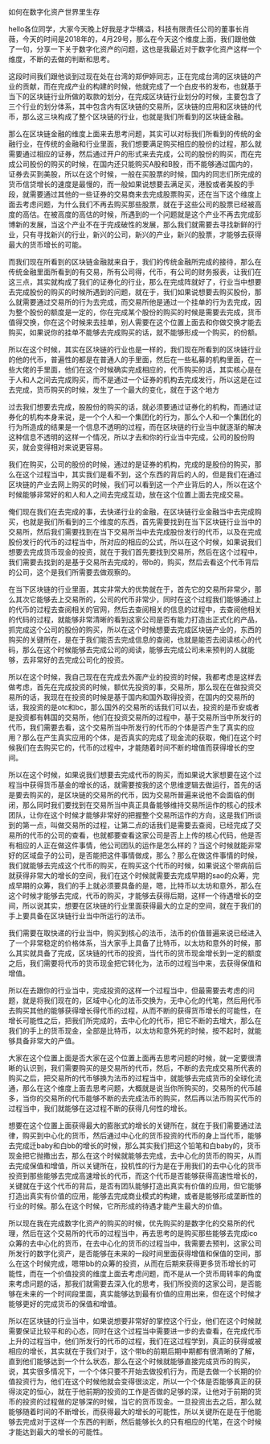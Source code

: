 如何在数字化资产世界里生存

hello各位同学，大家今天晚上好我是才华横溢，科技有限责任公司的董事长肖薇，今天的时间是2018年的，4月29号，那么在今天这个维度上面，我们跟他做了一句，分享一下关于数字化资产的问题，这也是我最近对于数字化资产这样一个维度，不断的去做的判断和思考。

这段时间我们跟他谈到过现在处在台湾的郑伊婷同志，正在完成台湾的区块链的产业的贡献，而在完成产业的构建的时候，他就完成了一个白皮书的发布，也就基于当下的区块链行业所做的取款的划分，在完成区块链行业划分的时候，主要包含了三个行业的划分体系，其中包含内有区块链的交易所，区块链的应用和区块链的代币，那么这三块构成了整个区块链的行业，也就是我们所看到的区块链金融。

那么在区块链金融的维度上面来去思考问题，其实可以对标我们所看到的传统的金融行业，在传统的金融和行业里面，我们想要满足购买相应的股份的过程，那么就需要通过相应的证券，然后通过开户的形式来去完成，公司的股份的购买，而在完成公司股份的购买的时候，在国内还只能购买A股和B股，而不能够通过国内的，证券去买到美股，所以在这个时候，一般在买股票的时候，国内的同志们所完成的货币信贷增长的速度是最慢的，而一般如果说想要去满足买，港股或者美股的手段，就需要通过其他的一些证券的交易商来去完成股票购买，还在当下这个维度上面去考虑问题，为什么我们不再去购买那些股票，就在于这些公司的股票已经被高度的高估。在被高度的高估的时候，所遇到的一个问题就是这个产业不再去完成彭博新的发展，当这个产业不在于完成破性的发展，那么我们就需要去寻找新鲜的行业，只有寻找新兴的行业，新兴的公司，新兴的产业，新兴的股票，才能够去获得最大的货币增长的可能。

而我们现在所看到的区块链金融就来自于，我们的传统金融所完成的接待，那么在传统金融里面所看到的有交易，所有公司得，代币，有公司的财务报表，让我们在这三点，其实就构成了我们的证券化的行业，那么在完成阵就好了，行业当中想要去完成股份的购买的时候所遇到的问题，就在于，我们如果说想要去购买股份，那么就需要通过交易所的行为去完成，而交易所他是通过一个挂单的行为去完成，因为整个股份的额度是一定的，你在完成某个股份的购买的时候是需要去完成，货币值得交换，你在这个时候来去挂单，别人需要在这个位置上面去和你做交换才能去购买，如果说你的挂单不能够去完成购买的话，就不能够形成一个购买，的份额。

所以在这个时候，其实在区块链的行业也是一样的，我们现在所看到的区块链行业的他的代币，普遍性的都是在普通人的手里面，然后在一些私募的机构里面，在一些大佬的手里面，他们在这个时候确实完成相应的，代币购买的话，其实核心是在于人和人之间去完成购买，而不是通过一个证券的机构去完成发行，所以这是在过去完成，货币购买的时候，发生了一个最大的变化，就在于这个地方

过去我们想要去完成，股股份的购买的话，就必须要通过证券化的机构，而通过证券化的机构本身来说，是一个个人和一个集团化的行为，那么个人和一个集团化的行为所造成的结果是一个信息不透明的过程，而在区块链的行业当中就逐渐的解决这种信息不透明的这样一个情况，所以才去和你的行业当中完成，公司的股份购买，就会变得相对来说更容易。

我们在购买，公司的股份的时候，通过的是证券的机构，完成的是股份的购买，那么在这个过程当中，其实我们是看不到，这个东西的背后的人的，但是我们在通过区块链的产业去网上购买的时候，我们可以看到这一个产业背后的人，所以在这个时候能够非常好的和人和人之间去完成互动，放在这个位置上面去完成交易。

俺们现在我们在去完成的事，去快递行业的金融，在区块链行业金融当中去完成购买，也就是我们所看到的三个维度的东西，首先需要找到在当下区块链行业当中的交易所，然后我们需要找到在当下交易所当中去完成股份发行的代币，以及在完成股份发行的代币的过程当中，所对应的相应的公式，所以在这个时候，如果说我们想要去完成货币现金的投资，就在于我们首先要找到交易所，然后在这个过程中，我们需要去找到的是基于交易所去完成的，带b的，购买，然后去看这个代币背后的公司，这个是我们所需要去做观察的。

在当下区块链的行业里面，其实非常大的优势就在于，首先它的交易所非常少，那么其次它能够去上交易所的，公司的代币非常少，同时在这个过程我们能够通过上的代币的过程去查阅相关的官网，然后去查阅相关的信息的过程中，去查阅他相关的代码的过程，就能够非常清晰的看到这家公司是否有能力打造出正式化的产品，抓完成这个公司的股份的购买，所以在这个时候想要去完成区块链产业的，东西的购买的关键所在，是在于我们能否去完成信息的查阅，也就是能否去阅读核心的代码，那么在这个时候能够去完成公司的阅读，能够去完成公司未来预判的人就能够，去非常好的去完成公司化的投资。

所以在这个时候，我自己现在在完成去外面产业的投资的时候，我都考虑是这样去做考虑，首先在完成投资的时候，额优先投资的事，交易所，那么现在在做投资交易所的话，我现在在投资的时候是基于国内和国外取得投资，在国内的交易所的话，我投资的是otc和bc，那么国外的交易所的话我们可以去，投资的是币安或者是投资都有韩国的交易所，他们在投资交易所的过程中，基于交易所当中所发行的代币，我们需要去看，这个交易所当中所发行的代币的个体是否产生了真实的应用？那么在产生真实应用的个体，是否真实的完成了现金流的获取，俺们在这个时候我们在去购买它的，代币的过程中，才能随着时间不断的增值而获得增长的空间。

所以在这个时候，如果说我们想要去完成代币的购买，而如果说大家想要在这个过程当中获得货币基金的增长的话，就需要按我的这个思维逻辑去做运行，首先的话是要去购买的，是区块链的交易所的代币，因为交易所普遍来说他不会面临的倒闭，那么同时我们要找到在交易所当中真正具备能够维持交易所运作的核心的技术团队，让你在这个时候才能够非常好的把握整个交易所运作的方向，这是我们所谈到的第一点，叫做交易所的过程，让第二点的话我们是需要去查阅，已经完成了交易所的代币的公司的查看，也就都要查看这家公司是否上上传的核心代码，他是否有相应的人正在做这件事情，他公司团队的运作是怎么样的？当这个时候就能非常好的区域盘子的公司，是否能把这件事情做成，那么？那么在做这件事情的时候，我们就能够去完成这个代币的购买，在购买这个代币的时候，如果说这个带病前后就获得非常大的增长的空间，我们在这个时候就需要去完成早期的sao的众筹，完成早期的众筹，我们的手上就必须要具备的是，嗯，比特币以太坊和意外，那么在这个时候才能够去完成，代币的购买，才能够去获得后期，这样一个待遇增长的空间，所以说其实，想要在区块链的行业里面获得最大的立足的空间，就在于我们的手上要具备在区块链行业当中所运行的法币。

我们需要在取快递的行业当中，购买到核心的法币，法币的价值普遍来说已经进入了一个非常稳定的价格体系，当大家手上具备了比特币，以太坊和意外的时候，那么其实就具备了完成，区块链的代币的投资，当代币的货币现金增长到一定的额度之后，我们需要将代币的货币现金把它转化为，法币的过程当中来，去获得保值和增值。

所以在去跟你的行业当中，完成投资的这样一个过程当中，但最需要去考虑的问题，就是将我们现在的，区域中心化的法币交换为，无中心化的代笔，然后用代币去购买其他的能够获得增长得代币的过程，从而不断的获得货币增长的可能性，在增长可能性之后，把我们所完成的，去中心化的代币，把它不断的去增大，那么在我们的手上的货币现金，全部是比特币，以太坊和意外死的时候，按不起时，就能够具备非常大的产值。

大家在这个位置上面是否大家在这个位置上面再去思考问题的时候，就一定要很清晰的认识到，我们需要购买的是交易所的代币，然后，不断的去完成交易所代表的购买之后，把交易所的代币够换为法币的过程当中，就能够去完成货币的全球化流通，那么在这个维度上面去思考问题，大概就是说当你所购买的，交易所的代币越多，当你的交易所的代币能够不断的去完成法币的购买，然后再以法币购买代币的过程当中，我们就能够在这过程不断的获得几何性的增长。

想要在这个位置上面获得最大的膨胀式的增长的关键所在，就在于我们需要通过法律，购买到中心化的货币，然后通过中心化的货币投资的代币的身上当代币，能够去完成迁baby和白bb的增长的时候，那么其实我们把这个铅笔和白baby的，货币现金把它抛撒出去，那么在这个时候就能够去完成，去中心化的货币的购买，从而去完成保值和增值，所以关键所在，投机性的行为是在于用我们的去中心化的货币投资到那些能够去完成高速增长的代币，而这个代币是否能够获得高速性增长的，关键就在于这个代币的背后，是否有团队能够打造出真实有价值的应用，但它能够打造出真实有价值的应用，能够去完成商业模式的构建，或者是能够形成垄断性的行业的时候。那么在这个时候，它所形成的待遇才能产生最大的价值。

所以现在我在完成数字化资产的购买的时候，优先购买的是数字化的交易所的代理，然后在这个交易所的代币的过程当中，再去思考的是购买那些能够去完成ico众筹的去中心化的货币，在去中心化的货币的过程当中，我需要去预判，这家公司所发行的数字化资产，是否能够在未来的一段时间里面获得增值和保值的空间，那么在这个时候完成，嗯带bb的众筹的投资，从而在后期来获得更多货币增长的可能性，而在一个价值投资的维度上面去考虑问题，而不是从一个货币周转率的角度来考虑问题的话，那我们就需要去深入化的思考，我们所投资的这家公司，是否能够在未来的一个时间段里面，真实能够达到最有价值的应用出来，但在这个时候才能够更好的完成货币的保值和增值。

所以在区块链的行业当中，如果说想要非常好的掌控这个行业，他们在这个时候就需要保证比较平和的心态，同时在这个过程当中需要进一步的去查看，在完成代币上升的过程当中，他们所发行的代币的过程，我们在这过程学到，真正的获得或被相应的增长，其实就在于我们对于，这个带b的前期后期中期都有很清晰的了解，直到他们能够达到一个什么状态，那么在这个时候就能够直接完成货币的购买，说，其实很多情况下，一个个体只要不开始去做投机行为，而是去做一个长期的价值投资行为，他们在这个时候他就会变得很淡定，所以一个个体是否能够真正的获得淡定的恒心，就在于他前期的投资的工作是否做的足够的深，让他对于前期的货币的投资的过程做的足够深的时候，当它的货币现金。一旦投资出去之后，那么就能够随着时间的不断增长，而获得最大的增长的可能性，所以关键所在是在于他能够去完成对于这样一个东西的判断，然后能够长久的只有相应的代笔，在这个时候才能达到最大的增长的可能性。
